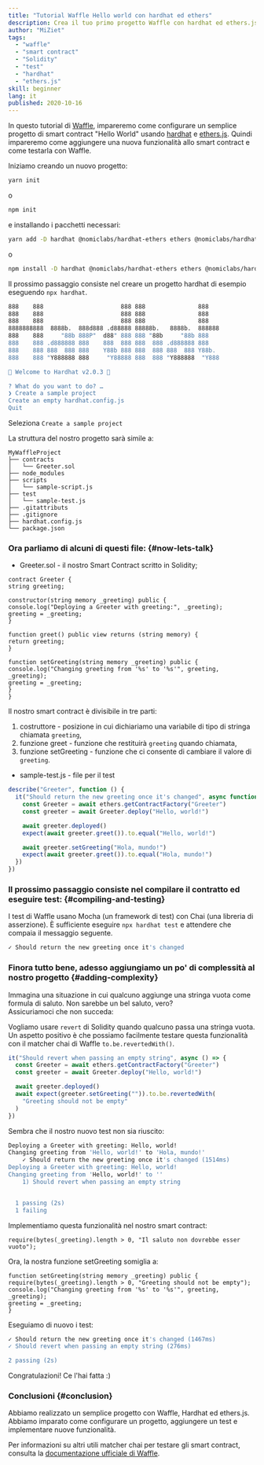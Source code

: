 ```yaml
---
title: "Tutorial Waffle Hello world con hardhat ed ethers"
description: Crea il tuo primo progetto Waffle con hardhat ed ethers.js
author: "MiZiet"
tags:
  - "waffle"
  - "smart contract"
  - "Solidity"
  - "test"
  - "hardhat"
  - "ethers.js"
skill: beginner
lang: it
published: 2020-10-16
---
```


In questo tutorial di [Waffle](https://ethereum-waffle.readthedocs.io), impareremo come configurare un semplice progetto di smart contract "Hello World" usando [hardhat](https://hardhat.org/) e [ethers.js](https://docs.ethers.io/v5/). Quindi impareremo come aggiungere una nuova funzionalità allo smart contract e come testarla con Waffle.

Iniziamo creando un nuovo progetto:

```bash
yarn init
```

o

```bash
npm init
```

e installando i pacchetti necessari:

```bash
yarn add -D hardhat @nomiclabs/hardhat-ethers ethers @nomiclabs/hardhat-waffle ethereum-waffle chai
```

o

```bash
npm install -D hardhat @nomiclabs/hardhat-ethers ethers @nomiclabs/hardhat-waffle ethereum-waffle chai
```

Il prossimo passaggio consiste nel creare un progetto hardhat di esempio eseguendo `npx hardhat`.

```bash
888    888                      888 888               888
888    888                      888 888               888
888    888                      888 888               888
8888888888  8888b.  888d888 .d88888 88888b.   8888b.  888888
888    888     "88b 888P"  d88" 888 888 "88b     "88b 888
888    888 .d888888 888    888  888 888  888 .d888888 888
888    888 888  888 888    Y88b 888 888  888 888  888 Y88b.
888    888 "Y888888 888     "Y88888 888  888 "Y888888  "Y888

👷 Welcome to Hardhat v2.0.3 👷‍

? What do you want to do? …
❯ Create a sample project
Create an empty hardhat.config.js
Quit
```

Seleziona `Create a sample project`

La struttura del nostro progetto sarà simile a:

```
MyWaffleProject
├── contracts
│   └── Greeter.sol
├── node_modules
├── scripts
│   └── sample-script.js
├── test
│   └── sample-test.js
├── .gitattributs
├── .gitignore
├── hardhat.config.js
└── package.json
```

### Ora parliamo di alcuni di questi file: {#now-lets-talk}

- Greeter.sol - il nostro Smart Contract scritto in Solidity;

```solidity
contract Greeter {
string greeting;

constructor(string memory _greeting) public {
console.log("Deploying a Greeter with greeting:", _greeting);
greeting = _greeting;
}

function greet() public view returns (string memory) {
return greeting;
}

function setGreeting(string memory _greeting) public {
console.log("Changing greeting from '%s' to '%s'", greeting, _greeting);
greeting = _greeting;
}
}
```

Il nostro smart contract è divisibile in tre parti:

1. costruttore - posizione in cui dichiariamo una variabile di tipo di stringa chiamata `greeting`,
2. funzione greet - funzione che restituirà `greeting` quando chiamata,
3. funzione setGreeting - funzione che ci consente di cambiare il valore di `greeting`.

- sample-test.js - file per il test

```js
describe("Greeter", function () {
  it("Should return the new greeting once it's changed", async function () {
    const Greeter = await ethers.getContractFactory("Greeter")
    const greeter = await Greeter.deploy("Hello, world!")

    await greeter.deployed()
    expect(await greeter.greet()).to.equal("Hello, world!")

    await greeter.setGreeting("Hola, mundo!")
    expect(await greeter.greet()).to.equal("Hola, mundo!")
  })
})
```

### Il prossimo passaggio consiste nel compilare il contratto ed eseguire test: {#compiling-and-testing}

I test di Waffle usano Mocha (un framework di test) con Chai (una libreria di asserzione). È sufficiente eseguire `npx hardhat test` e attendere che compaia il messaggio seguente.

```bash
✓ Should return the new greeting once it's changed
```

### Finora tutto bene, adesso aggiungiamo un po' di complessità al nostro progetto <Emoji text=":slightly_smiling_face:" size={1}/> {#adding-complexity}

Immagina una situazione in cui qualcuno aggiunge una stringa vuota come formula di saluto. Non sarebbe un bel saluto, vero?  
Assicuriamoci che non succeda:

Vogliamo usare `revert` di Solidity quando qualcuno passa una stringa vuota. Un aspetto positivo è che possiamo facilmente testare questa funzionalità con il matcher chai di Waffle `to.be.revertedWith()`.

```js
it("Should revert when passing an empty string", async () => {
  const Greeter = await ethers.getContractFactory("Greeter")
  const greeter = await Greeter.deploy("Hello, world!")

  await greeter.deployed()
  await expect(greeter.setGreeting("")).to.be.revertedWith(
    "Greeting should not be empty"
  )
})
```

Sembra che il nostro nuovo test non sia riuscito:

```bash
Deploying a Greeter with greeting: Hello, world!
Changing greeting from 'Hello, world!' to 'Hola, mundo!'
    ✓ Should return the new greeting once it's changed (1514ms)
Deploying a Greeter with greeting: Hello, world!
Changing greeting from 'Hello, world!' to ''
    1) Should revert when passing an empty string


  1 passing (2s)
  1 failing
```

Implementiamo questa funzionalità nel nostro smart contract:

```solidity
require(bytes(_greeting).length > 0, "Il saluto non dovrebbe esser vuoto");
```

Ora, la nostra funzione setGreeting somiglia a:

```solidity
function setGreeting(string memory _greeting) public {
require(bytes(_greeting).length > 0, "Greeting should not be empty");
console.log("Changing greeting from '%s' to '%s'", greeting, _greeting);
greeting = _greeting;
}
```

Eseguiamo di nuovo i test:

```bash
✓ Should return the new greeting once it's changed (1467ms)
✓ Should revert when passing an empty string (276ms)

2 passing (2s)
```

Congratulazioni! Ce l'hai fatta :)

### Conclusioni {#conclusion}

Abbiamo realizzato un semplice progetto con Waffle, Hardhat ed ethers.js. Abbiamo imparato come configurare un progetto, aggiungere un test e implementare nuove funzionalità.

Per informazioni su altri utili matcher chai per testare gli smart contract, consulta la [documentazione ufficiale di Waffle](https://ethereum-waffle.readthedocs.io/en/latest/matchers.html).
